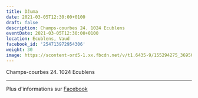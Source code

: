 ```yaml
---
title: Džuma
date: 2021-03-05T12:30:00+0100
draft: false
description: Champs-courbes 24. 1024 Ecublens
eventDate: 2021-03-05T12:30:00+0100
location: Écublens, Vaud
facebook_id: '254713972954306'
weight: 30
image: https://scontent-ord5-1.xx.fbcdn.net/v/t1.6435-9/155294275_3695079563921169_4909597834044538694_n.jpg?_nc_cat=101&ccb=1-7&_nc_sid=9e60e4&_nc_ohc=L9nv5ke5iW0Q7kNvwFyNo4J&_nc_oc=Adk6ofxq2Q5u2urRr1sl_2MHcH8c2aNP83i5SJNiGJOsTu5jI_VsrZQGIFwLnDuT4EQ&_nc_zt=23&_nc_ht=scontent-ord5-1.xx&edm=ABTKTjYEAAAA&_nc_gid=V8R1zMLtlKaHAYNogxm9EA&oh=00_AfZkuW79XXHKAqvxrt2_oXTID9msLom7aubBU2KsSJ9FBw&oe=6902BCDB
---
```


Champs-courbes 24. 1024 Ecublens

---

Plus d'informations sur [Facebook](https://facebook.com/events/254713972954306)